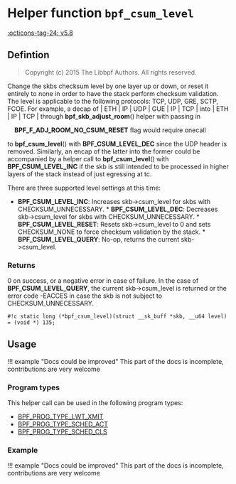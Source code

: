 # Helper function `bpf_csum_level`

<!-- [FEATURE_TAG](bpf_csum_level) -->
[:octicons-tag-24: v5.8](https://github.com/torvalds/linux/commit/7cdec54f9713256bb170873a1fc5c75c9127c9d2)
<!-- [/FEATURE_TAG] -->

## Defintion

> Copyright (c) 2015 The Libbpf Authors. All rights reserved.


<!-- [HELPER_FUNC_DEF] -->
Change the skbs checksum level by one layer up or down, or reset it entirely to none in order to have the stack perform checksum validation. The level is applicable to the following protocols: TCP, UDP, GRE, SCTP, FCOE. For example, a decap of | ETH | IP | UDP | GUE | IP | TCP | into | ETH | IP | TCP | through **bpf_skb_adjust_room**() helper with passing in

&nbsp;&nbsp;&nbsp;&nbsp;**BPF_F_ADJ_ROOM_NO_CSUM_RESET** flag would require onecall

to **bpf_csum_level**() with **BPF_CSUM_LEVEL_DEC** since the UDP header is removed. Similarly, an encap of the latter into the former could be accompanied by a helper call to **bpf_csum_level**() with **BPF_CSUM_LEVEL_INC** if the skb is still intended to be processed in higher layers of the stack instead of just egressing at tc.

There are three supported level settings at this time:

* **BPF_CSUM_LEVEL_INC**: Increases skb->csum_level for skbs
  with CHECKSUM_UNNECESSARY. * **BPF_CSUM_LEVEL_DEC**: Decreases skb->csum_level for skbs
  with CHECKSUM_UNNECESSARY. * **BPF_CSUM_LEVEL_RESET**: Resets skb->csum_level to 0 and
  sets CHECKSUM_NONE to force checksum validation by the stack. * **BPF_CSUM_LEVEL_QUERY**: No-op, returns the current
  skb->csum_level.

### Returns

0 on success, or a negative error in case of failure. In the case of **BPF_CSUM_LEVEL_QUERY**, the current skb->csum_level is returned or the error code -EACCES in case the skb is not subject to CHECKSUM_UNNECESSARY.

`#!c static long (*bpf_csum_level)(struct __sk_buff *skb, __u64 level) = (void *) 135;`
<!-- [/HELPER_FUNC_DEF] -->

## Usage

!!! example "Docs could be improved"
    This part of the docs is incomplete, contributions are very welcome

### Program types

This helper call can be used in the following program types:

<!-- DO NOT EDIT MANUALLY -->
<!-- [HELPER_FUNC_PROG_REF] -->
 * [BPF_PROG_TYPE_LWT_XMIT](../program-type/BPF_PROG_TYPE_LWT_XMIT.md)
 * [BPF_PROG_TYPE_SCHED_ACT](../program-type/BPF_PROG_TYPE_SCHED_ACT.md)
 * [BPF_PROG_TYPE_SCHED_CLS](../program-type/BPF_PROG_TYPE_SCHED_CLS.md)
<!-- [/HELPER_FUNC_PROG_REF] -->

### Example

!!! example "Docs could be improved"
    This part of the docs is incomplete, contributions are very welcome
